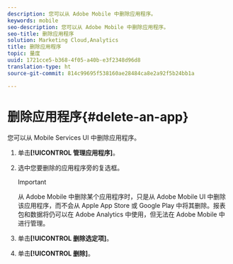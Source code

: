 ```yaml
---
description: 您可以从 Adobe Mobile 中删除应用程序。
keywords: mobile
seo-description: 您可以从 Adobe Mobile 中删除应用程序。
seo-title: 删除应用程序
solution: Marketing Cloud,Analytics
title: 删除应用程序
topic: 量度
uuid: 1721cce5-b368-4f05-a40b-e3f2348d96d8
translation-type: ht
source-git-commit: 814c99695f538160ae28484ca8e2a92f5b24bb1a

---
```



# 删除应用程序{#delete-an-app}

您可以从 Mobile Services UI 中删除应用程序。

1. 单击&#x200B;**[!UICONTROL 管理应用程序]**。
1. 选中您要删除的应用程序旁的复选框。

   >[!IMPORTANT]
   >
   >从 Adobe Mobile 中删除某个应用程序时，只是从 Adobe Mobile UI 中删除该应用程序，而不会从 Apple App Store 或 Google Play 中将其删除。报表包和数据将仍可以在 Adobe Analytics 中使用，但无法在 Adobe Mobile 中进行管理。

1. 单击&#x200B;**[!UICONTROL 删除选定项]**。
1. 单击&#x200B;**[!UICONTROL 删除]**。
